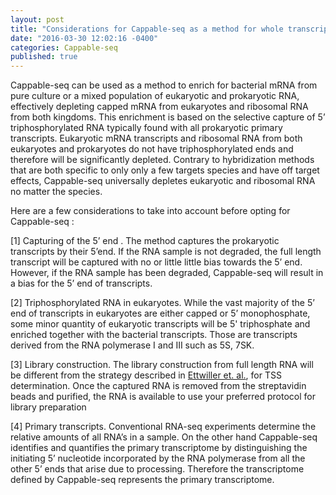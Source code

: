```yaml
---
layout: post
title: "Considerations for Cappable-seq as a method for whole transcriptome sequencing of prokaryotes"
date: "2016-03-30 12:02:16 -0400"
categories: Cappable-seq
published: true
---
```

Cappable-seq can be used as a method to enrich for bacterial mRNA from pure culture or a mixed population of eukaryotic and prokaryotic RNA, effectively depleting capped mRNA from eukaryotes and ribosomal RNA from both kingdoms. This enrichment is based on the selective capture of 5’ triphosphorylated RNA typically found with all prokaryotic primary transcripts. Eukaryotic mRNA transcripts and ribosomal RNA from both eukaryotes and prokaryotes do not have triphosphorylated ends and therefore will be significantly depleted. Contrary to hybridization methods that are both specific to only only a few targets species and have off target effects, Cappable-seq universally depletes eukaryotic and ribosomal RNA no matter the species. 


Here are a few considerations to take into account before opting for Cappable-seq :

[1] Capturing of the 5’ end . 
The method captures the prokaryotic transcripts by their 5’end. If the RNA sample is not degraded, the full length transcript will be captured with no or little little bias towards the 5’ end. However, if the RNA sample has been degraded, Cappable-seq will result in a bias for the 5’ end of transcripts.

[2] Triphosphorylated RNA in eukaryotes. 
While the vast majority of the 5’ end of transcripts in eukaryotes are either capped or 5’ monophosphate, some minor quantity of eukaryotic transcripts will be 5' triphosphate and enriched together with the bacterial transcripts.  Those are transcripts derived from the RNA polymerase I and III such as 5S, 7SK.

[3] Library construction.
The library construction from full length RNA will be different from the strategy described in [Ettwiller et. al.][Cappable-seq], for TSS determination. Once the captured RNA is removed from the streptavidin beads and purified, the RNA is available to use your preferred protocol for library preparation

[4] Primary transcripts.
Conventional RNA-seq experiments determine the relative amounts of all RNA’s in a sample. On the other hand Cappable-seq identifies and quantifies the primary transcriptome by distinguishing the initiating 5’ nucleotide incorporated by the RNA polymerase from all the other 5’ ends that arise due to processing. Therefore the transcriptome defined by Cappable-seq represents the primary transcriptome. 


[Cappable-seq]: http://bmcgenomics.biomedcentral.com/articles/10.1186/s12864-016-2539-z

